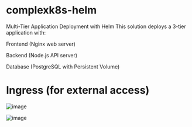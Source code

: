 # complexk8s-helm

Multi-Tier Application Deployment with Helm
This solution deploys a 3-tier application with:

Frontend (Nginx web server)

Backend (Node.js API server)

Database (PostgreSQL with Persistent Volume)

Ingress (for external access)
===============================================
![image](https://github.com/user-attachments/assets/3a5fb1f2-455f-43e4-aa62-4d83daf9cabd)


![image](https://github.com/user-attachments/assets/50611e94-181f-4446-885b-1d4792afea0f)


